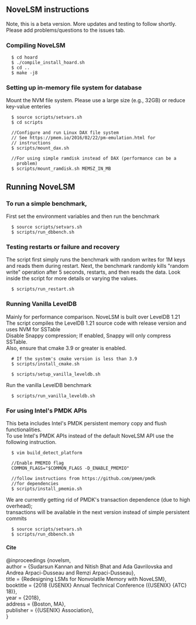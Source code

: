 ## NoveLSM instructions 
Note, this is a beta version. More updates and testing to follow shortly.
Please add problems/questions to the issues tab.

### Compiling NoveLSM
```
  $ cd hoard
  $ ./compile_install_hoard.sh
  $ cd ..
  $ make -j8
```

### Setting up in-memory file system for database
Mount the NVM file system. Please use a large size (e.g., 32GB)
or reduce key-value enteries
```
  $ source scripts/setvars.sh
  $ cd scripts

  //Configure and run Linux DAX file system
  // See https://pmem.io/2016/02/22/pm-emulation.html for 
  // instructions
  $ scripts/mount_dax.sh

  //For using simple ramdisk instead of DAX (performance can be a 
    problem)
  $ scripts/mount_ramdisk.sh MEMSZ_IN_MB
```

## Running NoveLSM

### To run a simple benchmark, 
First set the environment variables and then run the benchmark
```
  $ source scripts/setvars.sh
  $ scripts/run_dbbench.sh
```

### Testing restarts or failure and recovery

The script first simply runs the benchmark with random writes for 1M keys and 
reads them during restart. Next, the benchmark randomly kills "random write" operation 
after 5 seconds, restarts, and then reads the data. Look inside the script for 
more details or varying the values.

```
  $ scripts/run_restart.sh
```

### Running Vanilla LevelDB 
Mainly for performance comparison. NoveLSM is built over LevelDB 1.21</br>
The script compiles the LevelDB 1.21 source code with release version and uses NVM for SSTable</br>
Disable Snappy compression; If enabled, Snappy will only compress SSTable. </br>
Also, ensure that cmake 3.9 or greater is enabled.</br>
```
  # If the system's cmake version is less than 3.9
  $ scripts/install_cmake.sh

  $ scripts/setup_vanilla_leveldb.sh
```
Run the vanilla LevelDB benchmark
```
  $ scripts/run_vanilla_leveldb.sh
```

### For using Intel's PMDK APIs

This beta includes Intel's PMDK persistent memory copy and flush
functionalities. <br> To use Intel's PMDK APIs instead of the default NoveLSM API 
use the following instruction. 

```
  $ vim build_detect_platform 
 
  //Enable PMEMIO flag
  COMMON_FLAGS="$COMMON_FLAGS -D_ENABLE_PMEMIO"   

  //follow instructions from https://github.com/pmem/pmdk 
  //for dependencies
  $ scripts/install_pmemio.sh
```
We are currently getting rid of PMDK's transaction dependence (due to 
high overhead); <br> transactions will be available in the next version 
instead of simple persistent commits

```
  $ source scripts/setvars.sh
  $ scripts/run_dbbench.sh
```

#### Cite

@inproceedings {novelsm, <br>
author = {Sudarsun Kannan and Nitish Bhat and Ada Gavrilovska and Andrea Arpaci-Dusseau and Remzi Arpaci-Dusseau},<br>
title = {Redesigning LSMs for Nonvolatile Memory with NoveLSM},<br>
booktitle = {2018 {USENIX} Annual Technical Conference ({USENIX} {ATC} 18)}, <br>
year = {2018}, <br>
address = {Boston, MA}, <br>
publisher = {{USENIX} Association}, <br>
}
